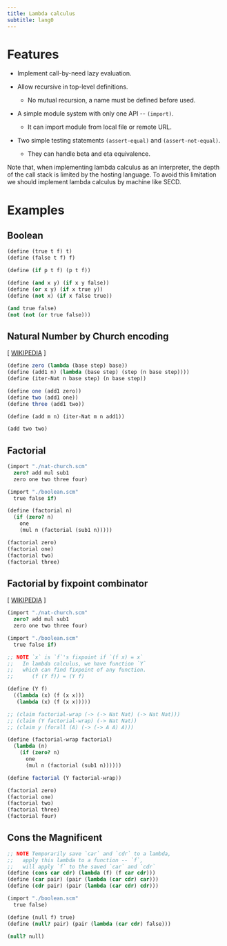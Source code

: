 ```yaml
---
title: Lambda calculus
subtitle: lang0
---
```


# Features

- Implement call-by-need lazy evaluation.

- Allow recursive in top-level definitions.

  - No mutual recursion, a name must be defined before used.

- A simple module system with only one API -- `(import)`.

  - It can import module from local file or remote URL.

- Two simple testing statements `(assert-equal)` and `(assert-not-equal)`.

  - They can handle beta and eta equivalence.

Note that, when implementing lambda calculus as an interpreter,
the depth of the call stack is limited by the hosting language.
To avoid this limitation we should implement lambda calculus by machine like SECD.

# Examples

## Boolean

```scheme
(define (true t f) t)
(define (false t f) f)

(define (if p t f) (p t f))

(define (and x y) (if x y false))
(define (or x y) (if x true y))
(define (not x) (if x false true))

(and true false)
(not (not (or true false)))
```

## Natural Number by Church encoding

[ [WIKIPEDIA](https://en.wikipedia.org/wiki/Church_encoding) ]

```scheme
(define zero (lambda (base step) base))
(define (add1 n) (lambda (base step) (step (n base step))))
(define (iter-Nat n base step) (n base step))

(define one (add1 zero))
(define two (add1 one))
(define three (add1 two))

(define (add m n) (iter-Nat m n add1))

(add two two)
```

## Factorial

```scheme
(import "./nat-church.scm"
  zero? add mul sub1
  zero one two three four)

(import "./boolean.scm"
  true false if)

(define (factorial n)
  (if (zero? n)
    one
    (mul n (factorial (sub1 n)))))

(factorial zero)
(factorial one)
(factorial two)
(factorial three)
```

## Factorial by fixpoint combinator

[ [WIKIPEDIA](https://en.wikipedia.org/wiki/Fixed-point_combinator) ]

```scheme
(import "./nat-church.scm"
  zero? add mul sub1
  zero one two three four)

(import "./boolean.scm"
  true false if)

;; NOTE `x` is `f`'s fixpoint if `(f x) = x`
;;   In lambda calculus, we have function `Y`
;;   which can find fixpoint of any function.
;;      (f (Y f)) = (Y f)

(define (Y f)
  ((lambda (x) (f (x x)))
   (lambda (x) (f (x x)))))

;; (claim factorial-wrap (-> (-> Nat Nat) (-> Nat Nat)))
;; (claim (Y factorial-wrap) (-> Nat Nat))
;; (claim y (forall (A) (-> (-> A A) A)))

(define (factorial-wrap factorial)
  (lambda (n)
    (if (zero? n)
      one
      (mul n (factorial (sub1 n))))))

(define factorial (Y factorial-wrap))

(factorial zero)
(factorial one)
(factorial two)
(factorial three)
(factorial four)
```

## Cons the Magnificent

```scheme
;; NOTE Temporarily save `car` and `cdr` to a lambda,
;;   apply this lambda to a function -- `f`,
;;   will apply `f` to the saved `car` and `cdr`
(define (cons car cdr) (lambda (f) (f car cdr)))
(define (car pair) (pair (lambda (car cdr) car)))
(define (cdr pair) (pair (lambda (car cdr) cdr)))

(import "./boolean.scm"
  true false)

(define (null f) true)
(define (null? pair) (pair (lambda (car cdr) false)))

(null? null)
```
